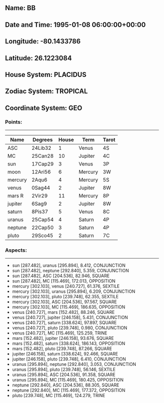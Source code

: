 ## Name: BB
## Date and Time: 1995-01-08 06:00:00+00:00
## Longitude: -80.1433786
## Latitude: 26.1223084
## House System: PLACIDUS
## Zodiac System: TROPICAL
## Coordinate System: GEO

### Points:
--------
| Name | Degrees | House | Term | Tarot |
| --- | --- | --- | --- | --- |
| ASC  | 24Lib32 | 1 | Venus | 4S |
| MC  | 25Can28 | 10 | Jupiter | 4C |
| sun  | 17Cap29 | 3 | Venus | 3P |
| moon  | 12Ari56 | 6 | Mercury | 3W |
| mercury  | 2Aqu6 | 4 | Mercury | 5S |
| venus  | 0Sag44 | 2 | Jupiter | 8W |
| mars R | 2Vir29 | 11 | Mercury | 8P |
| jupiter  | 6Sag9 | 2 | Jupiter | 8W |
| saturn  | 8Pis37 | 5 | Venus | 8C |
| uranus  | 25Cap54 | 4 | Saturn | 4P |
| neptune  | 22Cap50 | 3 | Saturn | 4P |
| pluto  | 29Sco45 | 2 | Saturn | 7C |

### Aspects:
--------
- sun [287.482], uranus [295.894], 8.412, CONJUNCTION
- sun [287.482], neptune [292.840], 5.359, CONJUNCTION
- sun [287.482], ASC [204.536], 82.946, SQUARE
- sun [287.482], MC [115.469], 172.013, OPPOSITION
- mercury [302.103], venus [240.727], 61.376, SEXTILE
- mercury [302.103], uranus [295.894], 6.209, CONJUNCTION
- mercury [302.103], pluto [239.748], 62.355, SEXTILE
- mercury [302.103], ASC [204.536], 97.567, SQUARE
- mercury [302.103], MC [115.469], 186.635, OPPOSITION
- venus [240.727], mars [152.482], 88.246, SQUARE
- venus [240.727], jupiter [246.158], 5.431, CONJUNCTION
- venus [240.727], saturn [338.624], 97.897, SQUARE
- venus [240.727], pluto [239.748], 0.980, CONJUNCTION
- venus [240.727], MC [115.469], 125.259, TRINE
- mars [152.482], jupiter [246.158], 93.676, SQUARE
- mars [152.482], saturn [338.624], 186.143, OPPOSITION
- mars [152.482], pluto [239.748], 87.266, SQUARE
- jupiter [246.158], saturn [338.624], 92.466, SQUARE
- jupiter [246.158], pluto [239.748], 6.410, CONJUNCTION
- uranus [295.894], neptune [292.840], 3.053, CONJUNCTION
- uranus [295.894], pluto [239.748], 56.146, SEXTILE
- uranus [295.894], ASC [204.536], 91.358, SQUARE
- uranus [295.894], MC [115.469], 180.425, OPPOSITION
- neptune [292.840], ASC [204.536], 88.305, SQUARE
- neptune [292.840], MC [115.469], 177.372, OPPOSITION
- pluto [239.748], MC [115.469], 124.279, TRINE
